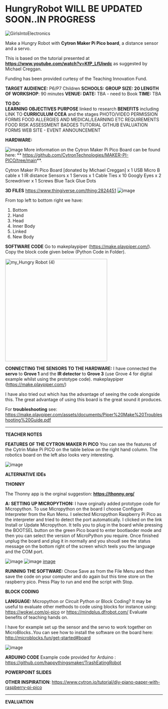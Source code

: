 # HungryRobot WILL BE UPDATED SOON..IN PROGRESS

![GirlsIntoElectronics](https://github.com/user-attachments/assets/fa081079-2ef4-4508-b1db-5d8e663fc2d6)

Make a Hungry Robot with **Cytron Maker Pi Pico board**, a distance sensor and a servo.  

This is based on the tutorial presented at **https://www.youtube.com/watch?v=KfP_LfUiwdc** as suggested by Michael Creggan.



Funding has been provided curtesy of the Teaching Innovation Fund.

**TARGET AUDIENCE:**  P6/P7 Children
**SCHOOLS:**
****GROUP SIZE:** 20
LENGTH OF WORKSHOP**: 90 minutes
**VENUE:** 
**DATE:** TBA - need to Book
**TIME:** TBA

**TO DO:**  
**LEARNING OBJECTIVES**
**PURPOSE** linked to research
**BENEFITS** including LINK TO **CURRICULUM CCEA** and the stages
PHOTO/VIDEO PERMISSION FORMS
FOOD ALLERGIES AND MEDICAL/LEARNING ETC REQUIREMENTS
FOOD
RISK ASSESSMENT
BADGES
TUTORIAL
GITHUB
EVALUATION FORMS
WEB SITE - EVENT ANNOUNCEMENT

**HARDWARE:**

![image](https://github.com/FunFizz/HungryRobot/assets/97193087/aada5d81-5e34-48e9-bf88-5563fa58e32b)  More information on the Cytron Maker Pi Pico Board can be found here: ** https://github.com/CytronTechnologies/MAKER-PI-PICO/tree/main**.

Cytron Maker Pi Pico Board [donated by Michael Creggan] x 1
USB Micro B cable x 1
IR distance Sensors x 1
Servos x 1
Cable Ties x 10
Googly Eyes x 2
Screwdriver x 1
Screws
Blue Tack
Glue Dots

**3D FILES**
https://www.thingiverse.com/thing:2824451
![image](https://github.com/FunFizz/HungryRobot/assets/97193087/96189025-2c8b-4f29-8967-dc56c3f76ca2)


From top left to bottom right we have:
1. Bottom
2. Hand
3. Head
4. Inner Body
5. Linked
6. New Body

**SOFTWARE CODE**
Go to makeplaypiper (https://make.playpiper.com/).  Copy the block code given below (Python Code in Folder).

<img width="326" alt="my_Hungry Robot (4)" src="https://github.com/FunFizz/HungryRobot/assets/97193087/7366be1d-d4e2-463c-847f-93169a10fb46">


**CONNECTING THE SENSORS TO THE HARDWARE:**  I have connected the **servo** to **Grove 1** and the **IR detector** to **Grove 3** (use Grove 4 for digital example whilst using the prototype code).
makeplaypiper (https://make.playpiper.com/)

I have also tried out  which has the advantage of seeing the code alongside this.  The great advantage of using this board is the great sound it produces.


For **troubleshooting** see:  https://make.playpiper.com/assets/documents/Piper%20Make%20Troubleshooting%20Guide.pdf

_________________________________________________________________________________________________________________________
**TEACHER NOTES**

**FEATURES OF THE CYTRON MAKER Pi PICO**
You can see the features of the Cytrin Make Pi PICO on the table below on the right hand column.  The robotics board on the left also looks very interesting.

![image](https://github.com/FunFizz/HungryRobot/assets/97193087/b265dc63-0c5b-4bdf-9e70-efd4af731cb7)

**ALTERNATIVE IDEs**

**THONNY**

The Thonny app is the orginal suggestion:  **https://thonny.org/**
 
**A:  SETTING UP MICROPYTHON:**  I have orginally added prototype code for Micropython.  To use Micropython on the board I choose Configure Interpreter from the Run Menu.  I selected Micropython Raspberry Pi Pico as the interpreter and tried to detect the port automatically.  I clicked on the link Install or Update Micropython.  It tells you to plug in the board while pressing the BOOTSEL button on the green Pico board to enter bootlaoder mode and then you can select the version of MicroPython you require. Once finished unplug the board and plug it in normally and you shoudl see the status message on the bottom right of the screen which teels you the language and the COM port.  

 ![image](https://github.com/FunFizz/HungryRobot/assets/97193087/f2505a6a-32d5-4f3b-a7ec-7c321979a03a)
![image](https://github.com/FunFizz/HungryRobot/assets/97193087/278d630f-e1c4-493c-98d1-3d7383052894)
[image](https://github.com/FunFizz/HungryRobot/assets/97193087/d03005bc-e632-4852-94be-0b9930720bed)

**RUNNING THE SOFTWARE:**
Chose Save as from the File Menu and then save the code on your computer and do again but this time store on the raspberry pico.  Press Play to run and end the script with Stop.  

**BLOCK CODING**

**LANGUAGE:**  Micropython or Circuit Python or Block Coding? It may be useful to evaluate other methods to code using blocks for instance using: https://wokwi.com/pi-pico or https://mindplus.dfrobot.com/
Evaluate benefits of teaching hands on.

I have for example set up the sensor and the servo to work together on MicroBlocks..You can see how to install the software on the board here:  http://microblocks.fun/get-started#board 

![image](https://github.com/FunFizz/HungryRobot/assets/97193087/9c022109-1c1f-4207-84a5-db175a6202a3)

**ARDUINO CODE**
Example code provided for Arduino :  https://github.com/happythingsmaker/TrashEatingRobot 

**POWERPOINT SLIDES**
 

**OTHER INSPIRATION**: https://www.cytron.io/tutorial/diy-piano-paper-with-raspberry-pi-pico 

_________________________________________________________________________________________________________________________
**EVALUATION**


